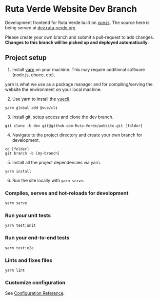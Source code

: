 # Ruta Verde Website Dev Branch
Development frontend for Ruta Verde built on [vue.js](https://vuejs.org). The source here is being served at [dev.ruta-verde.org](https://dev.ruta-verde.org). 

Please create your own branch and submit a pull-request to add changes. \
**Changes to this branch will be picked up and deployed automatically.**

## Project setup

1. Install [yarn](https://classic.yarnpkg.com/en/docs/install) on your machine. This may require additional software (node.js, choco, etc).

yarn is what we use as a package manager and for compiling/serving the website the environment on your local machine.

2. Use yarn to install the [vuecli](https://cli.vuejs.org). 
```
yarn global add @vue/cli
```

3. Install [git](https://git-scm.com/downloads), setup access and clone the dev branch.

```
git clone -b dev git@github.com:Ruta-Verde/website.git [folder]
```

4. Navigate to the project directory and create your own branch for development.

```
cd [folder]
git branch -b [my-branch]
```

5. Install all the project dependencies via yarn.

```
yarn install
```

6. Run the site locally with `yarn serve`.

### Compiles, serves and hot-reloads for development
```
yarn serve
```

### Run your unit tests
```
yarn test:unit
```

### Run your end-to-end tests
```
yarn test:e2e
```

### Lints and fixes files
```
yarn lint
```

### Customize configuration
See [Configuration Reference](https://cli.vuejs.org/config/).
